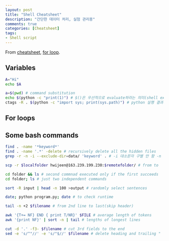 ```yaml
---
layout: post
title: "Shell Cheatsheet"
description: "간단한 데이터 처리, 실험 관리용"
comments: true
categories: [Cheatsheet]
tags:
- Shell script
---
```


From [cheatsheet](https://devhints.io/bash), [for loop](https://www.cyberciti.biz/faq/bash-for-loop/).

## Variables

```bash
A="Hi"
echo $A

a=$(pwd) # command substitution
echo $(python -c "print(1)") # $()은 우선적으로 evaluate하라는 의미(shell execution)
ctags -R . $(python -c "import sys; print(sys.path)") # python 실행 결과가 커맨드로 입력됨
```



## For loops





## Some bash commands

```bash
find . -name '*keyword*'
find . -name '.*' -delete # recursively delete all the hidden files
grep -r -n -i --exclude-dir=data/ 'keyword' . # -i 대소문자 구별 안 함 -n line number

scp -r $localfolder hwijeen@163.239.199.230:$remotefolder/ # from to

cd folder && ls # second commnad executed only if the first succeeds
cd folder; ls # just two independent commands

sort -R input | head -n 100 >output # randomly select sentences

date; python program.py; date # to check runtime

tail -n +2 $filename # from 2nd line to last(skip header)

awk '{T+= NF} END { print T/NR}' $FILE # average length of tokens 
awk '{print NF}' | sort -n | tail # lengths of longest lines

cut -d '.' -f3- $filename # cut 3rd fields to the end
sed -e 's/^"//' -e 's/"$//' $filename # delete heading and trailing "
```

